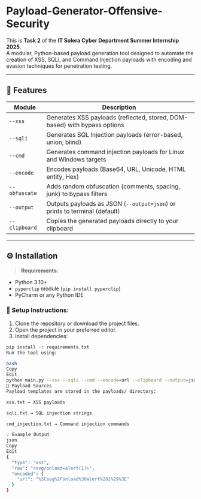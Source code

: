 # Payload-Generator-Offensive-Security  
This is **Task 2** of the **IT Solera Cyber Department Summer Internship 2025**.  
A modular, Python-based payload generation tool designed to automate the creation of XSS, SQLi, and Command Injection payloads with encoding and evasion techniques for penetration testing.

---

## 📌 Features

| Module        | Description                                                                 |
|---------------|-----------------------------------------------------------------------------|
| `--xss`       | Generates XSS payloads (reflected, stored, DOM-based) with bypass options   |
| `--sqli`      | Generates SQL Injection payloads (error-based, union, blind)                |
| `--cmd`       | Generates command injection payloads for Linux and Windows targets          |
| `--encode`    | Encodes payloads (Base64, URL, Unicode, HTML entity, Hex)                   |
| `--obfuscate` | Adds random obfuscation (comments, spacing, junk) to bypass filters         |
| `--output`    | Outputs payloads as JSON (`--output=json`) or prints to terminal (default)  |
| `--clipboard` | Copies the generated payloads directly to your clipboard                    |

---

## ⚙️ Installation

> **Requirements:**
- Python 3.10+
- `pyperclip` module (`pip install pyperclip`)
- PyCharm or any Python IDE

### 🔧 Setup Instructions:
1. Clone the repository or download the project files.
2. Open the project in your preferred editor.
3. Install dependencies:

```bash
pip install -r requirements.txt
Run the tool using:

bash
Copy
Edit
python main.py --xss --sqli --cmd --encode=url --clipboard --output=json
📁 Payload Sources
Payload templates are stored in the payloads/ directory:

xss.txt → XSS payloads

sqli.txt → SQL injection strings

cmd_injection.txt → Command injection commands

💡 Example Output
json
Copy
Edit
{
  "type": "xss",
  "raw": "<svg/onload=alert(1)>",
  "encoded": {
    "url": "%3Csvg%2Fonload%3Dalert%281%29%3E"
  }
}
